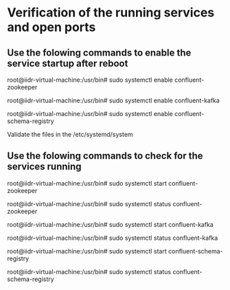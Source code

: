 # Verification of the running services and open ports


## Use the folowing commands to enable the service startup after reboot


root@iidr-virtual-machine:/usr/bin# sudo systemctl enable confluent-zookeeper

root@iidr-virtual-machine:/usr/bin# sudo systemctl enable confluent-kafka

root@iidr-virtual-machine:/usr/bin# sudo systemctl enable confluent-schema-registry

Validate the files in the /etc/systemd/system







## Use the folowing commands to check for the services running


root@iidr-virtual-machine:/usr/bin# sudo systemctl start confluent-zookeeper

root@iidr-virtual-machine:/usr/bin# sudo systemctl status confluent-zookeeper

root@iidr-virtual-machine:/usr/bin# sudo systemctl start confluent-kafka

root@iidr-virtual-machine:/usr/bin# sudo systemctl status confluent-kafka

root@iidr-virtual-machine:/usr/bin# sudo systemctl start confluent-schema-registry

root@iidr-virtual-machine:/usr/bin# sudo systemctl status confluent-schema-registry